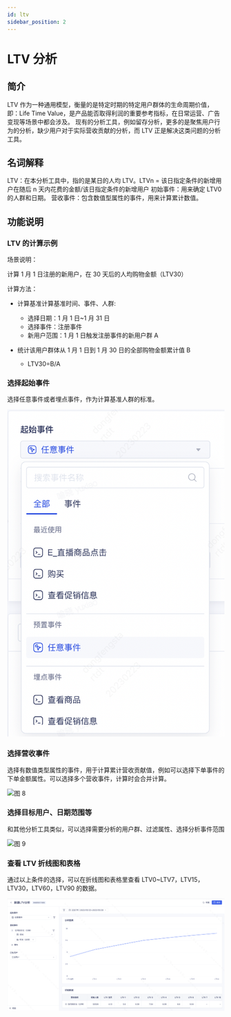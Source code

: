 ```yaml
---
id: ltv
sidebar_position: 2
---
```


# LTV 分析

## 简介[](#jian-jie)

LTV 作为一种通用模型，衡量的是特定时期的特定用户群体的生命周期价值，即：Life Time Value，是产品能否取得利润的重要参考指标，在日常运营、广告变现等场景中都会涉及。
现有的分析工具，例如留存分析，更多的是聚焦用户行为的分析，缺少用户对于实际营收贡献的分析，而 LTV 正是解决这类问题的分析工具。

## 名词解释[](#ming-ci-jie-shi)

LTV：在本分析工具中，指的是某日的人均 LTV。LTVn = 该日指定条件的新增用户在随后 n 天内花费的金额/该日指定条件的新增用户
初始事件：用来确定 LTV0 的人群和日期。
营收事件：包含数值型属性的事件，用来计算累计数值。

## 功能说明[](#gong-neng-shuo-ming)

### LTV 的计算示例

场景说明：

计算 1 月 1 日注册的新用户，在 30 天后的人均购物金额（LTV30）

计算方法：

- 计算基准计算基准时间、事件、人群:

  - 选择日期：1 月 1 日~1 月 31 日
  - 选择事件：注册事件
  - 新用户范围：1 月 1 日触发注册事件的新用户群 A

- 统计该用户群体从 1 月 1 日到 1 月 30 日的全部购物金额累计值 B
  - LTV30=B/A

### 选择起始事件

选择任意事件或者埋点事件，作为计算基准人群的标准。

![图 1](/img/d3c7ed16e0febe7a2d32920556b1897e9fc7e9594cbe143a4c58ed1e9f80bfe7_pic_1677208511101_2023-02-24.png)

### 选择营收事件

选择有数值类型属性的事件，用于计算累计营收贡献值，例如可以选择下单事件的下单金额属性。可以选择多个营收事件，计算时会合并计算。<br/>

![图 8](/img/4a9c46948c1885eed4b8532c58acb4fc8c946d6eef2a1cb0a200242de5178c4e.png)

### 选择目标用户、日期范围等

和其他分析工具类似，可以选择需要分析的用户群、过滤属性、选择分析事件范围

![图 9](/img/0fa0e1a3fb0e7385393c00499f93426f95c98210b5d6e670ba31730dc37191bc.png)

### 查看 LTV 折线图和表格

通过以上条件的选择，可以在折线图和表格里查看 LTV0~LTV7，LTV15，LTV30，LTV60，LTV90 的数据。

![图 1](/img/34efbbcbf2cde0c9c68311bc163c164aa40513fdd2c84439cde337e05b970294_pic_1685412671492_2023-05-30.png)  

